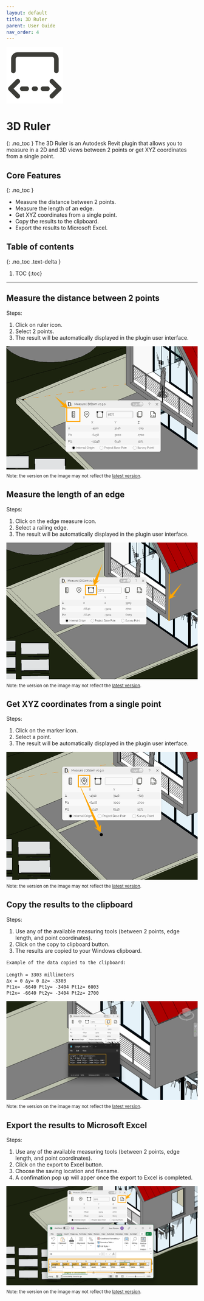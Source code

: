 ```yaml
---
layout: default
title: 3D Ruler
parent: User Guide
nav_order: 4
---
```


![DiStem 3D Ruler - Measure in 2D and 3D inside Autodesk Revit.](../../assets/images/2D3DMeasure/2D-3D-Measure-Revit-Ribbon-Icon_x150.png)  


# 3D Ruler
{: .no_toc }
The 3D Ruler is an Autodesk Revit plugin that allows you to measure in a 2D and 3D views between 2 points or get XYZ coordinates from a single point.

## Core Features
{: .no_toc }
- Measure the distance between 2 points.
- Measure the length of an edge.
- Get XYZ coordinates from a single point.
- Copy the results to the clipboard.
- Export the results to Microsoft Excel. 

## Table of contents
{: .no_toc .text-delta }

1. TOC
{:toc}

---

## Measure the distance between 2 points

Steps:
1. Click on ruler icon.
2. Select 2 points.
3. The result will be automatically displayed in the plugin user interface.

![DiStem 3D Ruler - distance between 2 points](../../assets/images/2D3DMeasure/MeasureRevit_2Points.png)  
<sub>Note: the version on the image may not reflect the [latest version](https://diroots.com/revit-plugins/distem-bundle-for-autodesk-revit/).</sub>

## Measure the length of an edge

Steps:
1. Click on the edge measure icon.
2. Select a railing edge.
3. The result will be automatically displayed in the plugin user interface.

![DiStem 3D Ruler - length of an edge](../../assets/images/2D3DMeasure/MeasureRevit_Edge.png)  
<sub>Note: the version on the image may not reflect the [latest version](https://diroots.com/revit-plugins/distem-bundle-for-autodesk-revit/).</sub>

## Get XYZ coordinates from a single point

Steps:
1. Click on the marker icon.
2. Select a point.
3. The result will be automatically displayed in the plugin user interface.

![DiStem 3D Ruler - coordinates from a single point](../../assets/images/2D3DMeasure/MeasureRevit_SinglePointCoordinates.png)  
<sub>Note: the version on the image may not reflect the [latest version](https://diroots.com/revit-plugins/distem-bundle-for-autodesk-revit/).</sub>

## Copy the results to the clipboard

Steps:
1. Use any of the available measuring tools (between 2 points, edge length, and point coordinates).
2. Click on the copy to clipboard button.
3. The results are copied to your Windows clipboard.

```
Example of the data copied to the clipboard: 

Length = 3303 millimeters
Δx = 0 Δy= 0 Δz= -3303
Pt1x= -6640 Pt1y= -3404 Pt1z= 6003
Pt2x= -6640 Pt2y= -3404 Pt2z= 2700
```

![DiStem 3D Ruler - Copy the results to the clipboard](../../assets\images\2D3DMeasure\DS-Clipboard.png)  
<sub>Note: the version on the image may not reflect the [latest version](https://diroots.com/revit-plugins/distem-bundle-for-autodesk-revit/).</sub>

## Export the results to Microsoft Excel

Steps:
1. Use any of the available measuring tools (between 2 points, edge length, and point coordinates).
2. Click on the export to Excel button.
3. Choose the saving location and filename.
4. A confimation pop up will apper once the export to Excel is completed.

![DiStem 3D Ruler - Export the results to Excel](../../assets/images/2D3DMeasure/MeasureRevit_ExportToExcel.png)  
<sub>Note: the version on the image may not reflect the [latest version](https://diroots.com/revit-plugins/distem-bundle-for-autodesk-revit/).</sub>